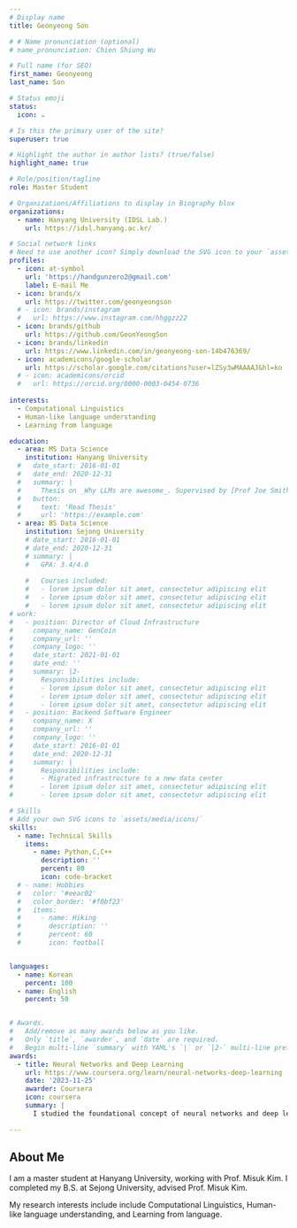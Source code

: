 ```yaml
---
# Display name
title: Geonyeong Son

# # Name pronunciation (optional)
# name_pronunciation: Chien Shiung Wu

# Full name (for SEO)
first_name: Geonyeong
last_name: Son

# Status emoji
status:
  icon: ☕️

# Is this the primary user of the site?
superuser: true

# Highlight the author in author lists? (true/false)
highlight_name: true

# Role/position/tagline
role: Master Student

# Organizations/Affiliations to display in Biography blox
organizations:
  - name: Hanyang University (IDSL Lab.)
    url: https://idsl.hanyang.ac.kr/

# Social network links
# Need to use another icon? Simply download the SVG icon to your `assets/media/icons/` folder.
profiles:
  - icon: at-symbol
    url: 'https://handgunzero2@gmail.com'
    label: E-mail Me
  - icon: brands/x
    url: https://twitter.com/geonyeongson
  # - icon: brands/instagram
  #   url: ​https://www.instagram.com/hhggzz22
  - icon: brands/github
    url: https://github.com/GeonYeongSon
  - icon: brands/linkedin
    url: https://www.linkedin.com/in/geonyeong-son-14b476369/
  - icon: academicons/google-scholar
    url: https://scholar.google.com/citations?user=lZSy3wMAAAAJ&hl=ko
  # - icon: academicons/orcid
  #   url: https://orcid.org/0000-0003-0454-0736
    
interests:
  - Computational Linguistics
  - Human-like language understanding
  - Learning from language

education:
  - area: MS Data Science
    institution: Hanyang University
  #   date_start: 2016-01-01
  #   date_end: 2020-12-31
  #   summary: |
  #     Thesis on _Why LLMs are awesome_. Supervised by [Prof Joe Smith](https://example.com). Presented papers at 5 IEEE conferences with the contributions being published in 2 Springer journals.
  #   button:
  #     text: 'Read Thesis'
  #     url: 'https://example.com'
  - area: BS Data Science
    institution: Sejong University
    # date_start: 2016-01-01
    # date_end: 2020-12-31
    # summary: |
    #   GPA: 3.4/4.0
      
    #   Courses included:
    #   - lorem ipsum dolor sit amet, consectetur adipiscing elit
    #   - lorem ipsum dolor sit amet, consectetur adipiscing elit
    #   - lorem ipsum dolor sit amet, consectetur adipiscing elit
# work:
#   - position: Director of Cloud Infrastructure
#     company_name: GenCoin
#     company_url: ''
#     company_logo: ''
#     date_start: 2021-01-01
#     date_end: ''
#     summary: |2-
#       Responsibilities include:
#       - lorem ipsum dolor sit amet, consectetur adipiscing elit
#       - lorem ipsum dolor sit amet, consectetur adipiscing elit
#       - lorem ipsum dolor sit amet, consectetur adipiscing elit
#   - position: Backend Software Engineer
#     company_name: X
#     company_url: ''
#     company_logo: ''
#     date_start: 2016-01-01
#     date_end: 2020-12-31
#     summary: |
#       Responsibilities include:
#       - Migrated infrastructure to a new data center
#       - lorem ipsum dolor sit amet, consectetur adipiscing elit
#       - lorem ipsum dolor sit amet, consectetur adipiscing elit

# Skills
# Add your own SVG icons to `assets/media/icons/`
skills:
  - name: Technical Skills
    items:
      - name: Python,C,C++
        description: ''
        percent: 80
        icon: code-bracket
  # - name: Hobbies
  #   color: '#eeac02'
  #   color_border: '#f0bf23'
  #   items:
  #     - name: Hiking
  #       description: ''
  #       percent: 60
  #       icon: football


languages:
  - name: Korean
    percent: 100
  - name: English
    percent: 50


# Awards.
#   Add/remove as many awards below as you like.
#   Only `title`, `awarder`, and `date` are required.
#   Begin multi-line `summary` with YAML's `|` or `|2-` multi-line prefix and indent 2 spaces below.
awards:
  - title: Neural Networks and Deep Learning
    url: https://www.coursera.org/learn/neural-networks-deep-learning
    date: '2023-11-25'
    awarder: Coursera
    icon: coursera
    summary: |
      I studied the foundational concept of neural networks and deep learning. By the end, I was familiar with the significant technological trends driving the rise of deep learning; build, train, and apply fully connected deep neural networks; implement efficient (vectorized) neural networks; identify key parameters in a neural network’s architecture; and apply deep learning to your own applications.

---
```


## About Me

<!-- Chien Shiung Wu is a professor of artificial intelligence at the Stanford AI Lab. Her research interests include distributed robotics, mobile computing and programmable matter. She leads the Robotic Neurobiology group, which develops self-reconfiguring robots, systems of self-organizing robots, and mobile sensor networks. -->
I am a master student at Hanyang University, working with Prof. Misuk Kim. I completed my B.S. at Sejong University, advised Prof. Misuk Kim. 

My research interests include include Computational Linguistics, Human-like language understanding, and Learning from language.
